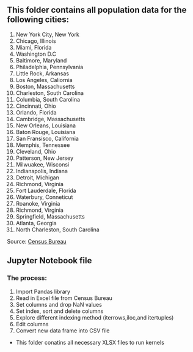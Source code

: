 ## This folder contains all population data for the following cities:

1. New York City, New York
2. Chicago, Illinois
3. Miami, Florida
4. Washington D.C
5. Baltimore, Maryland
6. Philadelphia, Pennsylvania  
7. Little Rock, Arkansas
8. Los Angeles, Caliornia
9. Boston, Massachusetts
10. Charleston, South Carolina
11. Columbia, South Carolina
12. Cincinnati, Ohio
13. Orlando, Florida 
14. Cambridge, Massachusetts
15. New Orleans, Louisiana
16. Baton Rouge, Louisiana
17. San Fransisco, California
18. Memphis, Tennessee
19. Cleveland, Ohio
20. Patterson, New Jersey
21. Milwuakee, Wisconsi
22. Indianapolis, Indiana
23. Detroit, Michigan
24. Richmond, Virginia
25. Fort Lauderdale, Florida
26. Waterbury, Conneticut
27. Roanoke, Virginia
28. Richmond, Virginia
29. Springfield, Massachusetts
30. Atlanta, Georgia
31. North Charleston, South Carolina

Source: [Census Bureau ](https://www.census.gov/)

## Jupyter Notebook file 
### The process:
1. Import Pandas library
2. Read in Excel file from Census Bureau
3. Set columns and drop NaN values
4. Set index, sort and delete columns
4. Explore different indexing method (iterrows,iloc,and itertuples)
5. Edit columns 
6. Convert new data frame into CSV file

* This folder conatins all necessary XLSX files to run kernels



